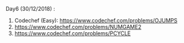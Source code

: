Day6 (30/12/2018) : 
1. Codechef (Easy): https://www.codechef.com/problems/OJUMPS 
2. https://www.codechef.com/problems/NUMGAME2
3. https://www.codechef.com/problems/PCYCLE
